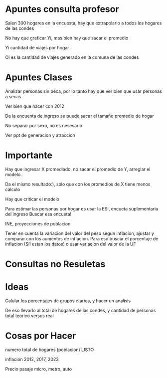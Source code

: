 # Apuntes consulta profesor

Salen 300 hogares en la encuesta, hay que extrapolarlo a todos los hogares de las condes

No hay que graficar Yi, mas bien hay que sacar el promedio

Yi cantidad de viajes por hogar

Oi es la cantidad de viajes generado en la comuna de las condes

# Apuntes Clases

Analizar personas sin beca, por lo tanto hay que ver bien que usar personas a secas

Ver bien que hacer con 2012

De la encuenta de ingreso se puede sacar el tamaño promedio de hogar

No separar por sexo, no es nesesario

Ver ppt de generacion y atraccion

# Importante

Hay que ingresar X promediado, no sacar el promedio de Y, arreglar el modelo.

Da el mismo resultado:), solo que con los promedios de X tiene menos calculo

Hay que criticar el modelo

Para estimar las personas por hogar es usar la ESI, encueta suplementaria del ingreso
Buscar esa encueta!

INE, proyecciones de poblacion

Tener en cuenta la variacion del valor del peso segun inflacion, ajustar y comparar con los aumentos de inflacion. Para eso buscar el porcentaje de inflacion (SII estan los datos) o usar variacion del valor de la UF


# Consultas no Resuletas

# Ideas

Calular los porcentajes de grupos etarios, y hacer un analisis

De eso llevarlo al total de hogares de las condes, y cantidad de personas total teorico versus real

# Cosas por Hacer

numero total de hogares (poblacion) LISTO

inflación 2012, 2017, 2023 

Precio pasaje micro, metro, auto


